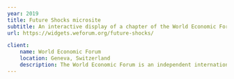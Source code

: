 ```yaml
---
year: 2019
title: Future Shocks microsite
subtitle: An interactive display of a chapter of the World Economic Forum's 2019 Global Risks Report
url: https://widgets.weforum.org/future-shocks/

client:
    name: World Economic Forum
    location: Geneva, Switzerland
    description: The World Economic Forum is an independent international organization committed to improving the state of the world by engaging business, political, academic and other leaders of society to shape global, regional and industry agendas.
---
```

